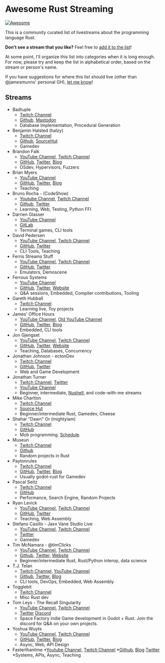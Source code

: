 # Awesome Rust Streaming

[![Awesome](https://awesome.re/badge.svg)](https://awesome.re)

This is a community curated list of livestreams about the programming language Rust.

**Don't see a stream that you like?** Feel free to [add it to the list](https://github.com/jamesmunns/awesome-rust-streaming/edit/master/README.md)!

At some point, I'll organize this list into categories when it is long enough. For now, please try and keep the list in alphabetical order, based on the stream or person's name.

If you have suggestions for where this list should live (other than @jamesmunns' personal GH), [let me know](https://github.com/jamesmunns/awesome-rust-streaming/issues/new)!

## Streams

<!-- Template:

* Stream Name
    * Link to stream(s)
    * GitHub/Twitter/Blog/Other Links
    * Usual topics/stream description

-->

* Badtuple
    * [Twitch Channel](https://www.twitch.tv/badtuple/)
    * [Github](https://github.com/badtuple), [Mastodon](https://mastodon.social/@badtuple)
    * Database Implementation, Procedural Generation
* Benjamin Halsted (halzy)
    * [Twitch Channel](https://www.twitch.tv/mrhalzy/)
    * [Github](https://github.com/halzy), [SourceHut](https://git.sr.ht/~halzy)
    * Gamedev
* Brandon Falk
    * [YouTube Channel](https://www.youtube.com/user/gamozolabs), [Twitch Channel](https://www.twitch.tv/gamozo)
    * [GitHub](https://github.com/gamozolabs), [Twitter](https://twitter.com/gamozolabs), [Blog](https://gamozolabs.github.io/)
    * OSdev, Hypervisors, Fuzzers
* Brian Myers
    * [YouTube Channel](https://www.youtube.com/channel/UCXcHzKR8zfsq8hPjnSQ6DPw)
    * [GitHub](https://github.com/bcmyers), [Twitter](https://twitter.com/bcmyers), [Blog](https://www.bcmyers.com)
    * Teaching
* Bruno Rocha - (CodeShow)
    * [Youtube Channel](https://Youtube.com/CodeShowBR), [Twitch Channel](https://twitch.tv/codeshow)
    * [Github](https://github.com/rochacbruno), [Twitter](https://twitter.com/rochacbruno)
    * Learning, Web, Testing, Python FFI
* Darrien Glasser
    * [YouTube Channel](https://www.youtube.com/channel/UCUzRdg4JE-0dZyG8olHrSnw)
    * [GitLab](https://gitlab.com/DarrienG)
    * Terminal games, CLI tools
* David Pedersen
    * [YouTube Channel](https://www.youtube.com/channel/UCDmSWx6SK0zCU2NqPJ0VmDQ), [Twitch Channel](https://www.twitch.tv/davidpdrsn)
    * [GitHub](https://github.com/davidpdrsn), [Twitter](https://twitter.com/davidpdrsn)
    * CLI Tools, Teaching
* Ferris Streams Stuff
    * [YouTube Channel](https://www.youtube.com/channel/UC4mpLlHn0FOekNg05yCnkzQ), [Twitch Channel](https://www.twitch.tv/ferrisstreamsstuff)
    * [GitHub](https://github.com/yupferris), [Twitter](https://twitter.com/ferristweetsnow)
    * Emulators, Demoscene
* Ferrous Systems
    * [YouTube Channel](https://www.youtube.com/c/FerrousSystemsGmbH)
    * [GitHub](https://github.com/FerrousSystems), [Twitter](https://twitter.com/ferroussystems), [Website](https://ferrous-systems.com)
    * Q&A sessions, Embedded, Compiler contributions, Tooling
* Gareth Hubball
    * [Twitch Channel](https://www.twitch.tv/garethhubball/)
    * Learning live, Toy projects
* James' Office Hours
    * [YouTube Channel](https://www.youtube.com/channel/UCb48C4qqcXQpRugPbdwigZQ), [Old YouTube Channel](https://www.youtube.com/c/JamesMunns/)
    * [GitHub](https://github.com/jamesmunns), [Twitter](https://twitter.com/bitshiftmask), [Blog](https://jamesmunns.com)
    * Embedded, CLI tools
* Jon Gjengset
    * [YouTube Channel](https://www.youtube.com/c/JonGjengset/), [Twitch Channel](https://www.twitch.tv/jonhoo)
    * [GitHub](https://github.com/Jonhoo), [Twitter](https://twitter.com/jonhoo), [Website](https://thesquareplanet.com/)
    * Teaching, Databases, Concurrency
* Jonathan Johnson - ectonDev
    * [Twitch Channel](https://twitch.tv/ectonDev)
    * [GitHub](https://github.com/ecton), [Twitter](https://twitter.com/ectonDev)
    * Web and Game Development
* Jonathan Turner
    * [Twitch Channel](https://www.twitch.tv/jntrnr), [Twitter](https://twitter.com/jntrnr)
    * [YouTube Channel](https://youtube.com/giard321)
    * Beginner, intermediate, [Nushell](https://www.nushell.sh/), and code-with-me streams
* Mike Charlton
    * [Twitch Channel](https://www.twitch.tv/urouroniwa)
    * [Source Hut](https://git.sr.ht/~mikekchar)
    * Beginner/intermediate Rust, Gamedev, Cheese
* Shahar "Dawn" Or (mightyiam)
    * [Twitch Channel](https://www.twitch.tv/mightyiam)
    * [GitHub](https://github.com/mightyiam)
    * Mob programming. [Schedule](https://www.twitch.tv/mightyiam/schedule).
* Museun
    * [Twitch Channel](https://www.twitch.tv/museun)
    * [Github](https://github.com/museun)
    * Random projects in Rust
* Paytonrules
    * [Twitch Channel](https://www.twitch.tv/paytonrules)
    * [GitHub](https://www.github.com/paytonrules), [Twitter](https://www.twitter.com/paytonrules), [Blog](https://www.paytonrules.com)
    * Usually godot-rust for Gamedev
* Pascal Seitz
    * [Twitch Channel](https://www.twitch.tv/Paskarlo)
    * [GitHub](https://github.com/pseitz)
    * Performance, Search Engine, Random Projects
* Ryan Levick
    * [YouTube Channel](https://www.youtube.com/channel/UCpeX4D-ArTrsqvhLapAHprQ), [Twitch Channel](https://www.twitch.tv/ryanlevick)
    * [GitHub](https://github.com/rylev), [Twitter](https://twitter.com/ryan_levick)
    * Teaching, Web Assembly
* Stefano Casillo - Jaxx Vane Studio Live
    * [YouTube Channel](https://www.youtube.com/channel/UC7n_g2xDySrmKRaf41rSwlg), [Twitch Channel](https://www.twitch.tv/kunosstefano)
    * [Twitter](https://twitter.com/KunosStefano)
    * Gamedev
* Tim McNamara - @timClicks
    * [YouTube Channel](https://www.youtube.com/channel/UClny6qj9Mv7uFo9XGUGYQBA), [Twitch Channel](https://www.twitch.tv/timclicks/)
    * [Github](https://github.com/timClicks), [Twitter](https://twitter.com/timClicks), [Website](https://tim.mcnamara.nz/)
    * Beginner/intermediate Rust, Rust/Python interop, data science
* T.J. Telan
    * [Twitch Channel](https://www.twitch.tv/tjtelan), [YouTube Channel](https://www.youtube.com/channel/UCiwV2NFMF26A5nfakQbuZ-g)
    * [Github](https://github.com/tjtelan), [Twitter](https://twitter.com/ThatTJTelan), [Blog](https://tjtelan.com/)
    * CLI tools, DevOps, Embedded, Web Assembly
* Togglebit
    * [Twitch Channel](https://www.twitch.tv/togglebit/)
    * Misc Rust dev
* Tom Leys - The Recall Singularity
    * [YouTube Channel](https://www.youtube.com/channel/UCzgUlowiaKXJiNIAi0c9Qsg), [Twitch Channel](https://www.twitch.tv/recallsingularity/)
    * [Twitter](https://twitter.com/RecallSingular1) [Discord](https://discord.gg/tRCuSNH)
    * Space Factory indie Game development in Godot + Rust. Join the discord for Q&A on your own projects. 
* Yoshua Wuyts
    * [YouTube Channel](https://www.youtube.com/yoshuawuyts), [Twitch Channel](https://www.twitch.tv/yoshuawuyts)
    * [GitHub](https://github.com/yoshuawuyts/), [Twitter](https://twitter.com/yoshuawuyts), [Blog](https://blog.yoshuawuyts.com/)
    * Async, Web, API Design
* Fasterthanlime
    *[Youtube Channel](https://www.youtube.com/channel/UCs4fQRyl1TJvoeOdekW6lYA), [Twitch Channel](https://www.twitch.tv/fasterthanlime)
    *[Github](https://github.com/fasterthanlime), [Blog](https://fasterthanli.me/) [Twitter](https://twitter.com/fasterthanlime)
    *Systems, APIs, Async, Teaching

